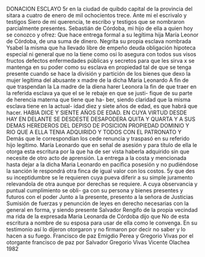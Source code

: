 DONACION ESCLAYO 5r
en la ciudad de
quibdo
capital de la provincia del
sitara a cuatro
de
enero de mil ochocientos trece.
Ante mi el escrivalo y testigos
Siero de mi querencia, te escribo y testigos que se nombraron parcialmente presentes. Sebastián de Córdoba, mi hijo de ella a quien hoy se conozco y ofrez: Que hace entrega formal a su legítima hija María Leonor de Córdoba, de una suma de dinero.
Negrita su propia esclava nombrada Ysabel la misma que ha llevado libre de empeño deuda obligación hipoteca especial ni general que no la tiene como osi lo asegura con todos sus visos fructos defectos enfermedades públicas y secretos para que les sirva
x se mantenga en su poder como su esclava en propiedad tal de que se tenga presente cuando se hace la división y partición de los bienes que dexo la mujer legítima del abusante x madre de la dicha Maria Leonardo A fin de que traspendan la
La madre de la diena harer Leonora la fin de que traer en la referida esclava ya que el se le rebaje en que se justi- fique de su parte de herencia materna que tiene que ha- ber, siendo claridad que la misma esclava tiene en la actual- idad diez y siete años de edad, es que habrá que hacer.
HABIA DICE Y SIENTE AÑOS DE EDAD. EN CUYA VIRTUD DESDE HAY EN DELANTE SE DESDESTE DESAPODERA QUITA Y QUARTA Y A SUS DEMAS HEREDEROS DEL DEPISO DE POSICION PROPIEDAD DOMINIO Y RIO QUE A ELLA TENIA ADQUIRIDO Y TODOS CON EL PATRONATO Y
Demás que le correspondían los cede renuncia y traspasó en su referido hijo legítimo. María Leonardo que en señal de asesión y para título de ella le otorga esta escritura por la que ha de ser vista haberla adquirido sin que necesite de otro acto de aprensión.
La entrega a la costa y mencionada hasta dejar a la dicha Maria Leonardo en pacífica posesión y no pudiéndose la sanción le respondrá otra finca de igual valor con los costos.
5y que des su inceptidumbre se le requieren cuya pueva diferir a su simple juramento relevandola de otra aunque por derechas se requiere. A cuya observancia y puntual cumplimiento se obli- ga con su persona y bienes presentes y futuros con el poder
Junto a la presente, presento a la señora de Justicias Sumisión de fuerzas y penunción de leyes en derecho necesarias con la general en forma, y siendo presente Salvador Rengifo de la propia vecindad ma rida de la expresada Maria Leonarda de Córdoba dijo que
No de esta escritura a nombre de su esposa para usar de ella como le convenga. En su testimonio así lo dijeron otorgaron y no firmaron por decir no saber y lo hacen a su fuego.
Francisco de paz Emigdio Perea y Gregorio Vivas por el otorgante francisco de paz por Salvador Gregorio Vivas Vicente Olachea
1982